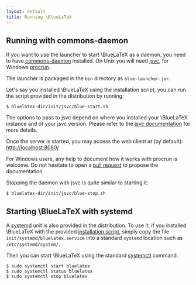 ```yaml
---
layout: default
title: Running \BlueLaTeX
---
```


Running with commons-daemon
---------------------------

If you want to use the launcher to start \BlueLaTeX as a daemon, you need to have [commons-daemon](http://commons.apache.org/proper/commons-daemon/) installed.
On Unix you will need [jsvc](http://commons.apache.org/proper/commons-daemon/jsvc.html), for Windows [procrun](http://commons.apache.org/proper/commons-daemon/procrun.html).

The launcher is packaged in the `bin` directory as `blue-launcher.jar`.

Let's say you installed \BlueLaTeX using the installation script, you can run the script provided in the distribution by running:
```shell
$ bluelatex-dir/init/jsvc/blue-start.sh
```

The options to pass to jsvc depend on where you installed your \BlueLaTeX instance and of your jsvc version.
Please refer to the [jsvc documentation](http://commons.apache.org/proper/commons-daemon/jsvc.html) for more details.

Once the server is started, you may access the web client at (by default): [http://localhost:8080/](http://localhost:8080/)

For Windows users, any help to document how it works with procrun is welcome. Do not hesitate to open a [pull request](https://github.com/gnieh/bluelatex-website/compare/) to propose the documentation.

Stopping the daemon with jsvc is quite similar to starting it:

```shell
$ bluelatex-dir/init/jsvc/blue-stop.sh
```

Starting \BlueLaTeX with systemd
--------------------------------

A [systemd](http://freedesktop.org/wiki/Software/systemd/) unit is also provided in the distribution.
To use it, if you installed \BlueLaTeX with the provided [installation script](/installation/), simply copy the file `init/systemd/bluelatex.service` into a standard `systemd` location such as `/etc/systemd/system/`.

Then you can start \BlueLaTeX using the standard [systemctl](http://www.freedesktop.org/software/systemd/man/systemctl.html) command.

```shell
$ sudo systemctl start bluelatex
$ sudo systemctl status bluelatex
$ sudo systemctl stop bluelatex
```

